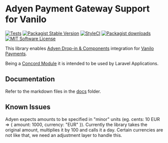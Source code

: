 # Adyen Payment Gateway Support for Vanilo

[![Tests](https://img.shields.io/github/workflow/status/vanilophp/adyen/tests/master?style=flat-square)](https://github.com/vanilophp/adyen/actions?query=workflow%3Atests)
[![Packagist Stable Version](https://img.shields.io/packagist/v/vanilo/adyen.svg?style=flat-square&label=stable)](https://packagist.org/packages/vanilo/adyen)
[![StyleCI](https://styleci.io/repos/390985000/shield?branch=master)](https://styleci.io/repos/390985000)
[![Packagist downloads](https://img.shields.io/packagist/dt/vanilo/adyen.svg?style=flat-square)](https://packagist.org/packages/vanilo/adyen)
[![MIT Software License](https://img.shields.io/badge/license-MIT-blue.svg?style=flat-square)](LICENSE)

This library enables [Adyen Drop-in & Components](https://docs.adyen.com/online-payments/drop-in-web)
integration for [Vanilo Payments](https://vanilo.io/docs/master/payments).

Being a [Concord Module](https://konekt.dev/concord/1.9/modules) it is intended to be used by Laravel Applications.

## Documentation

Refer to the markdown files in the [docs](docs/) folder.

## Known Issues

Adyen expects amounts to be specified in "minor" units (eg. cents: 10 EUR => { amount: 1000, currency: "EUR" }).
Currently the library takes the original amount, multiplies it by 100 and
calls it a day. Certain currencies are not like that, we need an
adjustment layer to handle this.